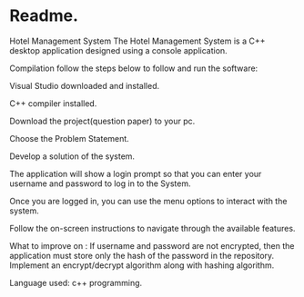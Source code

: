 # Readme.
Hotel Management System
The Hotel Management System is a C++ desktop application designed using a console application.

Compilation
follow the steps below to follow and run the software:

Visual Studio downloaded and installed.

C++ compiler installed.

Download the project(question paper) to your pc.

Choose the Problem Statement.

Develop a solution of the system.

The application will show a login prompt so that you can enter your username and password to log in to the System.

Once you are logged in, you can use the menu options to interact with the system.

Follow the on-screen instructions to navigate through the available features.

What to improve on :
If username and password are not encrypted, then the application must store
only the hash of the password in the repository.
Implement an encrypt/decrypt algorithm along with hashing algorithm. 

Language used:
c++ programming.

